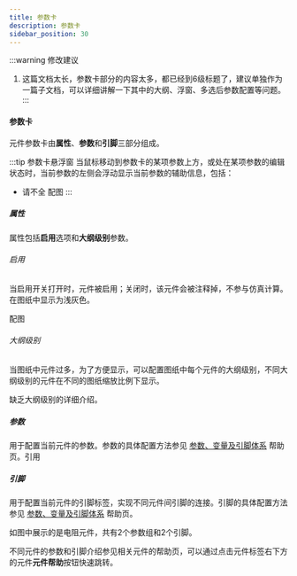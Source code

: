 ```yaml
---
title: 参数卡
description: 参数卡
sidebar_position: 30
---
```


:::warning 修改建议 
1. 这篇文档太长，参数卡部分的内容太多，都已经到6级标题了，建议单独作为一篇子文档，可以详细讲解一下其中的大纲、浮窗、多选后参数配置等问题。
:::

#### 参数卡

元件参数卡由**属性**、**参数**和**引脚**三部分组成。

:::tip 参数卡悬浮窗
当鼠标移动到参数卡的某项参数上方，或处在某项参数的编辑状态时，当前参数的左侧会浮动显示当前参数的辅助信息，包括：
+ 请不全
配图
:::

##### 属性

属性包括**启用**选项和**大纲级别**参数。

###### 启用

当启用开关打开时，元件被启用；关闭时，该元件会被注释掉，不参与仿真计算。在图纸中显示为浅灰色。
  
配图

###### 大纲级别

当图纸中元件过多，为了方便显示，可以配置图纸中每个元件的大纲级别，不同大纲级别的元件在不同的图纸缩放比例下显示。

缺乏大纲级别的详细介绍。

##### 参数

用于配置当前元件的参数。参数的具体配置方法参见 [参数、变量及引脚体系](../../../basic/parameterSystem/index.md) 帮助页。引用  

##### 引脚

用于配置当前元件的引脚标签，实现不同元件间引脚的连接。引脚的具体配置方法参见 [参数、变量及引脚体系](../../../basic/parameterSystem/index.md) 帮助页。  

如图中展示的是电阻元件，共有2个参数组和2个引脚。

<!-- ![电阻元件的参数标签](./3.png) -->

不同元件的参数和引脚介绍参见相关元件的帮助页，可以通过点击元件标签右下方的元件**元件帮助**按钮快速跳转。